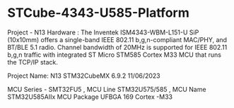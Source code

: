 # STCube-4343-U585-Platform
Project - N13
Hardware :
The Inventek ISM4343-WBM-L151-U SiP (10x10mm) offers a single-band IEEE 802.11
b,g,n-compliant MAC/PHY, and BT/BLE 5.1 radio. Channel bandwidth of 20MHz is 
supported for IEEE 802.11 b,g,n traffic with integrated ST Micro STM585 Cortex M33
MCU that runs the TCP/IP stack.

Project Name: N13
STM32CubeMX 6.9.2
11/06/2023

MCU Series - SMT32FU5 ,  MCU Line STM32U575/585 ,  MCU Name STM32U585AIIx
MCU Package UFBGA 169
Cortex -M33
